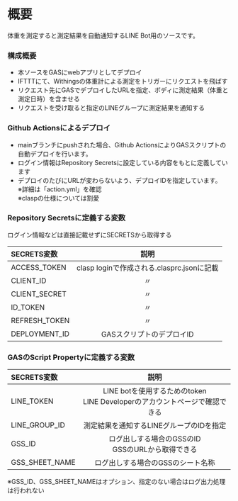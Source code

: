# 概要 #

体重を測定すると測定結果を自動通知するLINE Bot用のソースです。

### 構成概要 ###
 - 本ソースをGASにwebアプリとしてデプロイ
 - IFTTTにて、Withingsの体重計による測定をトリガーにリクエストを飛ばす  
 - リクエスト先にGASでデプロイしたURLを指定、ボディに測定結果（体重と測定日時）を含ませる
 - リクエストを受け取ると指定のLINEグループに測定結果を通知する

### Github Actionsによるデプロイ ###
 - mainブランチにpushされた場合、Github ActionsによりGASスクリプトの自動デプロイを行います。
 - ログイン情報はRepository Secretsに設定している内容をもとに定義しています
 - デプロイのたびにURLが変わらないよう、デプロイIDを指定しています。  
※詳細は「action.yml」を確認  
※claspの仕様については割愛  
  
### Repository Secretsに定義する変数 ###
ログイン情報などは直接記載せずにSECRETSから取得する
  
| SECRETS変数   | 説明 | 
| :------------- | :----: | 
| ACCESS_TOKEN  |   clasp loginで作成される.clasprc.jsonに記載   | 
| CLIENT_ID     |  〃 | 
| CLIENT_SECRET |  〃 | 
| ID_TOKEN      |  〃 | 
| REFRESH_TOKEN |  〃 | 
| DEPLOYMENT_ID |   GASスクリプトのデプロイID   | 
  
  
### GASのScript Propertyに定義する変数 ###
| SECRETS変数   | 説明 | 
| :------------- | :----: | 
| LINE_TOKEN  |  LINE botを使用するためのtoken<br>LINE Developerのアカウントページで確認できる  | 
| LINE_GROUP_ID  |  測定結果を通知するLINEグループのIDを指定  | 
| GSS_ID     | ログ出しする場合のGSSのID<br>GSSのURLから取得できる | 
| GSS_SHEET_NAME | ログ出しする場合のGSSのシート名称 | 

※GSS_ID、GSS_SHEET_NAMEはオプション、指定のない場合はログ出力処理は行われない